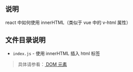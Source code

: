## 说明

react 中如何使用 innerHTML（类似于 vue 中的 v-html 属性）

## 文件目录说明

- `index.js` - 使用 innerHTML 插入 html 标签

> 具体请参看：[ DOM 元素 ](https://zh-hans.reactjs.org/docs/dom-elements.html)
